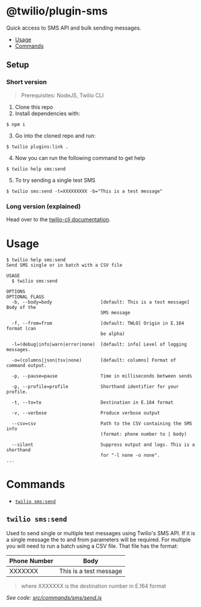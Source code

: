 @twilio/plugin-sms
========================

Quick access to SMS API and bulk sending messages.

<!-- toc -->
* [Usage](#usage)
* [Commands](#commands)
<!-- tocstop -->
## Setup

### Short version
> Prerequisites: NodeJS, Twilio CLI

1. Clone this repo
2. Install dependencies with:
```sh-session
$ npm i
```
3. Go into the cloned repo and run:
```sh-session
$ twilio plugins:link .
```
4. Now you can run the following command to get help
```sh-session
$ twilio help sms:send 
```
5. To try sending a single test SMS
```sh-session
$ twilio sms:send -t=XXXXXXXXX -b="This is a test message"
```

### Long version (explained)
Head over to the [twilio-cli documentation](https://www.twilio.com/docs/twilio-cli/quickstart).

# Usage

```sh-session
$ twilio help sms:send
Send SMS single or in batch with a CSV file

USAGE
  $ twilio sms:send

OPTIONS
OPTIONAL FLAGS
  -b, --body=body                  [default: This is a test message] Body of the
                                   SMS message

  -f, --from=from                  [default: TWLO] Origin in E.164 format (can
                                   be alpha)

  -l=(debug|info|warn|error|none)  [default: info] Level of logging messages.

  -o=(columns|json|tsv|none)       [default: columns] Format of command output.

  -p, --pause=pause                Time in milliseconds between sends

  -p, --profile=profile            Shorthand identifier for your profile.

  -t, --to=to                      Destination in E.164 format

  -v, --verbose                    Produce verbose output

  --csv=csv                        Path to the CSV containing the SMS info
                                   (format: phone number to | body)

  --silent                         Suppress output and logs. This is a shorthand
                                   for "-l none -o none".
...
```

# Commands
<!-- commands -->
* [`twilio sms:send`](#twilio-smssend)
<!-- commandsstop -->

## `twilio sms:send`
Used to send single or multiple test messages using Twilio's SMS API. If it is a single message the to and from parameters will be required. For multiple you will need to run a batch using a CSV file. That file has the format:

Phone Number|Body
------------|-----
XXXXXXX     |This is a test message

> where XXXXXXX is the destination number in E.164 format

_See code: [src/commands/sms/send.js](https://github.com/guevaraf/twilio-cli-plugin-sms/blob/1.0.1/src/commands/sms/send.js)_

